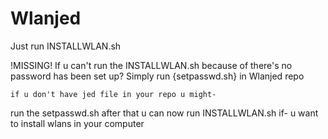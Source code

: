 # Wlanjed

Just run INSTALLWLAN.sh

!MISSING!
	If u can't run the INSTALLWLAN.sh because of there's no
password has been set up? Simply run {setpasswd.sh} in Wlanjed repo

	if u don't have jed file in your repo u might-
run the setpasswd.sh after that u can now run INSTALLWLAN.sh if-
u want to install wlans in your computer


